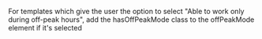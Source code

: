 For templates which give the user the option to select "Able to work only during off-peak hours", add the hasOffPeakMode class to the offPeakMode element if it's selected